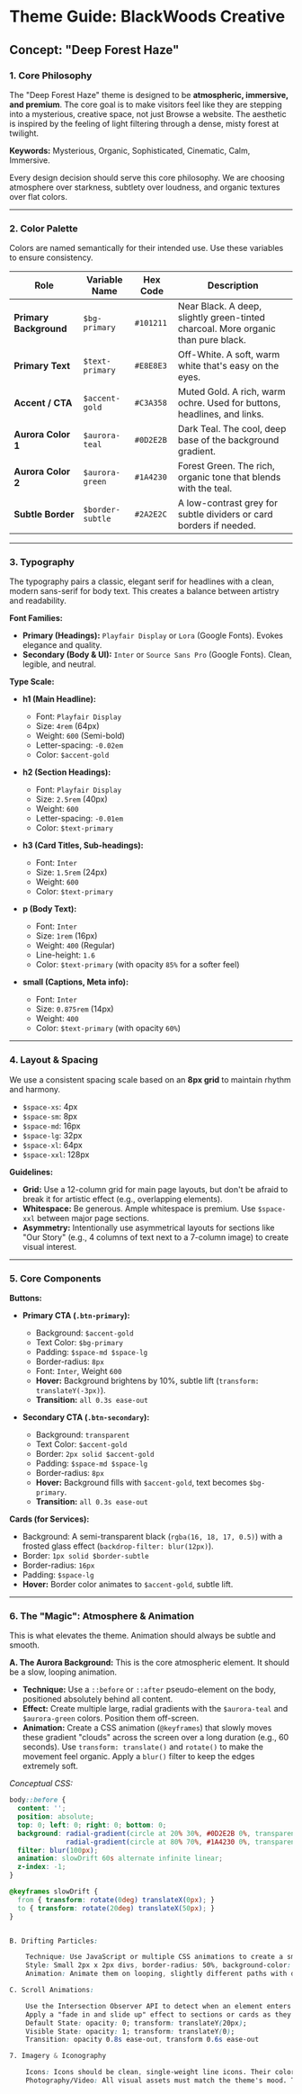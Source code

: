 # Theme Guide: BlackWoods Creative
## Concept: "Deep Forest Haze"

### 1. Core Philosophy

The "Deep Forest Haze" theme is designed to be **atmospheric, immersive, and premium**. The core goal is to make visitors feel like they are stepping into a mysterious, creative space, not just Browse a website. The aesthetic is inspired by the feeling of light filtering through a dense, misty forest at twilight.

**Keywords:** Mysterious, Organic, Sophisticated, Cinematic, Calm, Immersive.

Every design decision should serve this core philosophy. We are choosing atmosphere over starkness, subtlety over loudness, and organic textures over flat colors.

---

### 2. Color Palette

Colors are named semantically for their intended use. Use these variables to ensure consistency.

| Role                  | Variable Name       | Hex Code      | Description                                                               |
| --------------------- | ------------------- | ------------- | ------------------------------------------------------------------------- |
| **Primary Background** | `$bg-primary`       | `#101211`     | Near Black. A deep, slightly green-tinted charcoal. More organic than pure black. |
| **Primary Text** | `$text-primary`     | `#E8E8E3`     | Off-White. A soft, warm white that's easy on the eyes.                      |
| **Accent / CTA** | `$accent-gold`      | `#C3A358`     | Muted Gold. A rich, warm ochre. Used for buttons, headlines, and links.    |
| **Aurora Color 1** | `$aurora-teal`      | `#0D2E2B`     | Dark Teal. The cool, deep base of the background gradient.                  |
| **Aurora Color 2** | `$aurora-green`     | `#1A4230`     | Forest Green. The rich, organic tone that blends with the teal.           |
| **Subtle Border** | `$border-subtle`    | `#2A2E2C`     | A low-contrast grey for subtle dividers or card borders if needed.         |


---

### 3. Typography

The typography pairs a classic, elegant serif for headlines with a clean, modern sans-serif for body text. This creates a balance between artistry and readability.

**Font Families:**
* **Primary (Headings):** `Playfair Display` or `Lora` (Google Fonts). Evokes elegance and quality.
* **Secondary (Body & UI):** `Inter` or `Source Sans Pro` (Google Fonts). Clean, legible, and neutral.

**Type Scale:**
* **h1 (Main Headline):**
    * Font: `Playfair Display`
    * Size: `4rem` (64px)
    * Weight: `600` (Semi-bold)
    * Letter-spacing: `-0.02em`
    * Color: `$accent-gold`

* **h2 (Section Headings):**
    * Font: `Playfair Display`
    * Size: `2.5rem` (40px)
    * Weight: `600`
    * Letter-spacing: `-0.01em`
    * Color: `$text-primary`

* **h3 (Card Titles, Sub-headings):**
    * Font: `Inter`
    * Size: `1.5rem` (24px)
    * Weight: `600`
    * Color: `$text-primary`

* **p (Body Text):**
    * Font: `Inter`
    * Size: `1rem` (16px)
    * Weight: `400` (Regular)
    * Line-height: `1.6`
    * Color: `$text-primary` (with opacity `85%` for a softer feel)

* **small (Captions, Meta info):**
    * Font: `Inter`
    * Size: `0.875rem` (14px)
    * Weight: `400`
    * Color: `$text-primary` (with opacity `60%`)

---

### 4. Layout & Spacing

We use a consistent spacing scale based on an **8px grid** to maintain rhythm and harmony.

* `$space-xs`: 4px
* `$space-sm`: 8px
* `$space-md`: 16px
* `$space-lg`: 32px
* `$space-xl`: 64px
* `$space-xxl`: 128px

**Guidelines:**
* **Grid:** Use a 12-column grid for main page layouts, but don't be afraid to break it for artistic effect (e.g., overlapping elements).
* **Whitespace:** Be generous. Ample whitespace is premium. Use `$space-xxl` between major page sections.
* **Asymmetry:** Intentionally use asymmetrical layouts for sections like "Our Story" (e.g., 4 columns of text next to a 7-column image) to create visual interest.

---

### 5. Core Components

**Buttons:**
* **Primary CTA (`.btn-primary`):**
    * Background: `$accent-gold`
    * Text Color: `$bg-primary`
    * Padding: `$space-md $space-lg`
    * Border-radius: `8px`
    * Font: `Inter`, Weight `600`
    * **Hover:** Background brightens by 10%, subtle lift (`transform: translateY(-3px)`).
    * **Transition:** `all 0.3s ease-out`

* **Secondary CTA (`.btn-secondary`):**
    * Background: `transparent`
    * Text Color: `$accent-gold`
    * Border: `2px solid $accent-gold`
    * Padding: `$space-md $space-lg`
    * Border-radius: `8px`
    * **Hover:** Background fills with `$accent-gold`, text becomes `$bg-primary`.
    * **Transition:** `all 0.3s ease-out`

**Cards (for Services):**
* Background: A semi-transparent black (`rgba(16, 18, 17, 0.5)`) with a frosted glass effect (`backdrop-filter: blur(12px)`).
* Border: `1px solid $border-subtle`
* Border-radius: `16px`
* Padding: `$space-lg`
* **Hover:** Border color animates to `$accent-gold`, subtle lift.

---

### 6. The "Magic": Atmosphere & Animation

This is what elevates the theme. Animation should always be subtle and smooth.

**A. The Aurora Background:**
This is the core atmospheric element. It should be a slow, looping animation.
* **Technique:** Use a `::before` or `::after` pseudo-element on the body, positioned absolutely behind all content.
* **Effect:** Create multiple large, radial gradients with the `$aurora-teal` and `$aurora-green` colors. Position them off-screen.
* **Animation:** Create a CSS animation (`@keyframes`) that slowly moves these gradient "clouds" across the screen over a long duration (e.g., 60 seconds). Use `transform: translate()` and `rotate()` to make the movement feel organic. Apply a `blur()` filter to keep the edges extremely soft.

*Conceptual CSS:*
```css
body::before {
  content: '';
  position: absolute;
  top: 0; left: 0; right: 0; bottom: 0;
  background: radial-gradient(circle at 20% 30%, #0D2E2B 0%, transparent 40%),
              radial-gradient(circle at 80% 70%, #1A4230 0%, transparent 35%);
  filter: blur(100px);
  animation: slowDrift 60s alternate infinite linear;
  z-index: -1;
}

@keyframes slowDrift {
  from { transform: rotate(0deg) translateX(0px); }
  to { transform: rotate(20deg) translateX(50px); }
}


B. Drifting Particles:

    Technique: Use JavaScript or multiple CSS animations to create a small number of div elements positioned absolutely.
    Style: Small 2px x 2px divs, border-radius: 50%, background-color: $accent-gold, with varying opacities.
    Animation: Animate them on looping, slightly different paths with different delays and durations to create a natural, random drifting effect.

C. Scroll Animations:

    Use the Intersection Observer API to detect when an element enters the viewport.
    Apply a "fade in and slide up" effect to sections or cards as they appear. The effect should be subtle.
    Default State: opacity: 0; transform: translateY(20px);
    Visible State: opacity: 1; transform: translateY(0);
    Transition: opacity 0.8s ease-out, transform 0.6s ease-out

7. Imagery & Iconography

    Icons: Icons should be clean, single-weight line icons. Their color should be $accent-gold.
    Photography/Video: All visual assets must match the theme's mood. They should be cinematic, moody, with deep shadows and soft, diffused highlights. Avoid bright, over-exposed, or corporate-looking stock photos.
